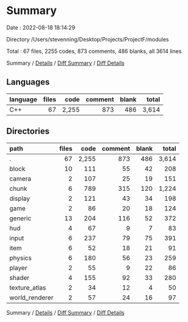 # Summary

Date : 2022-08-18 18:14:29

Directory /Users/stevenning/Desktop/Projects/ProjectF/modules

Total : 67 files,  2255 codes, 873 comments, 486 blanks, all 3614 lines

Summary / [Details](details.md) / [Diff Summary](diff.md) / [Diff Details](diff-details.md)

## Languages
| language | files | code | comment | blank | total |
| :--- | ---: | ---: | ---: | ---: | ---: |
| C++ | 67 | 2,255 | 873 | 486 | 3,614 |

## Directories
| path | files | code | comment | blank | total |
| :--- | ---: | ---: | ---: | ---: | ---: |
| . | 67 | 2,255 | 873 | 486 | 3,614 |
| block | 10 | 111 | 55 | 42 | 208 |
| camera | 2 | 107 | 25 | 19 | 151 |
| chunk | 6 | 789 | 315 | 120 | 1,224 |
| display | 2 | 121 | 43 | 34 | 198 |
| game | 2 | 86 | 20 | 18 | 124 |
| generic | 13 | 204 | 116 | 52 | 372 |
| hud | 4 | 67 | 9 | 7 | 83 |
| input | 6 | 237 | 79 | 75 | 391 |
| item | 6 | 52 | 18 | 21 | 91 |
| physics | 6 | 180 | 56 | 23 | 259 |
| player | 2 | 55 | 9 | 22 | 86 |
| shader | 4 | 155 | 92 | 33 | 280 |
| texture_atlas | 2 | 34 | 12 | 4 | 50 |
| world_renderer | 2 | 57 | 24 | 16 | 97 |

Summary / [Details](details.md) / [Diff Summary](diff.md) / [Diff Details](diff-details.md)